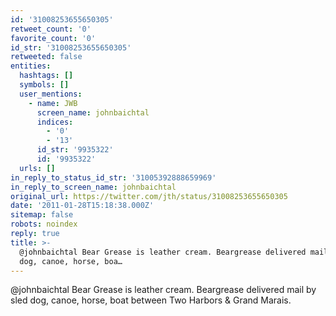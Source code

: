 ```yaml
---
id: '31008253655650305'
retweet_count: '0'
favorite_count: '0'
id_str: '31008253655650305'
retweeted: false
entities:
  hashtags: []
  symbols: []
  user_mentions:
    - name: JWB
      screen_name: johnbaichtal
      indices:
        - '0'
        - '13'
      id_str: '9935322'
      id: '9935322'
  urls: []
in_reply_to_status_id_str: '31005392888659969'
in_reply_to_screen_name: johnbaichtal
original_url: https://twitter.com/jth/status/31008253655650305
date: '2011-01-28T15:18:38.000Z'
sitemap: false
robots: noindex
reply: true
title: >-
  @johnbaichtal Bear Grease is leather cream. Beargrease delivered mail by sled
  dog, canoe, horse, boa…
---
```


@johnbaichtal Bear Grease is leather cream. Beargrease delivered mail by sled dog, canoe, horse, boat between Two Harbors & Grand Marais.